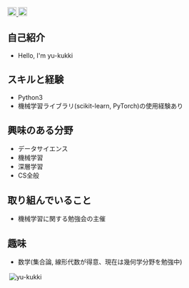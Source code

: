 <p align="left">
  <a href="http://twitter.com/kukki_ski">
    <img height="20" src="https://img.shields.io/twitter/follow/kukki_ski?label=Twitter&logo=twitter&style=flat" />
  </a>
  <a href="https://github.com/yu-kukki">
    <img height="20" src="https://img.shields.io/github/followers/yu-kukki?label=follow&logo=github&style=flat" />
  </a>
</p>

## 自己紹介
- Hello, I'm yu-kukki

## スキルと経験
- Python3
- 機械学習ライブラリ(scikit-learn, PyTorch)の使用経験あり

## 興味のある分野
- データサイエンス
- 機械学習
- 深層学習
- CS全般

## 取り組んでいること
- 機械学習に関する勉強会の主催

## 趣味
- 数学(集合論, 線形代数が得意、現在は幾何学分野を勉強中)

<p>&nbsp;<img align="center" src="https://github-readme-stats.vercel.app/api?username=yu-kukki&show_icons=true&locale=en" alt="yu-kukki" /></p>

